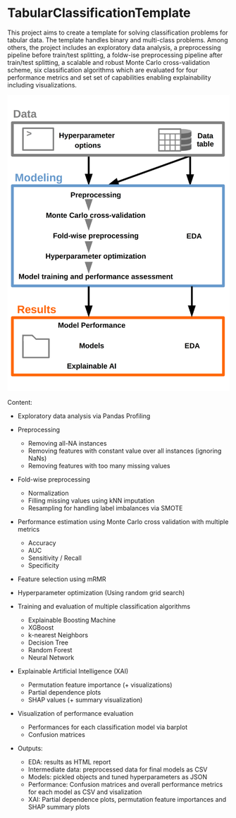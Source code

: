 # TabularClassificationTemplate

This project aims to create a template for solving classification problems for tabular data.
The template handles binary and multi-class problems. Among others, the project includes an exploratory data analysis, a preprocessing pipeline before train/test splitting, a foldw-ise preprocessing pipeline after train/test splitting, a scalable and robust Monte Carlo cross-validation scheme, six classification algorithms which are evaluated for four performance metrics and set set of capabilities enabling explainability including visualizations.

<img src="Assets/tct_flow_simple.png" alt="Workflow diagram" width="600"/>

Content:

- Exploratory data analysis via Pandas Profiling
- Preprocessing
    - Removing all-NA instances
    - Removing features with constant value over all instances (ignoring NaNs)
    - Removing features with too many missing values
- Fold-wise preprocessing
    - Normalization
    - Filling missing values using kNN imputation
    - Resampling for handling label imbalances via SMOTE
- Performance estimation using Monte Carlo cross validation with multiple metrics
    - Accuracy
    - AUC
    - Sensitivity / Recall
    - Specificity
- Feature selection using mRMR
- Hyperparameter optimization (Using random grid search)
- Training and evaluation of multiple classification algorithms
    - Explainable Boosting Machine
    - XGBoost
    - k-nearest Neighbors
    - Decision Tree
    - Random Forest
    - Neural Network
- Explainable Artificial Intelligence (XAI)
    - Permutation feature importance (+ visualizations)
    - Partial dependence plots
    - SHAP values (+ summary visualization)
- Visualization of performance evaluation
    - Performances for each classification model via barplot
    - Confusion matrices

- Outputs:
    - EDA: results as HTML report
    - Intermediate data: preprocessed data for final models as CSV
    - Models: pickled objects and tuned hyperparameters as JSON
    - Performance: Confusion matrices and overall performance metrics for each model as CSV and visalization
    - XAI: Partial dependence plots, permutation feature importances and SHAP summary plots
